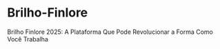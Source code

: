 # Brilho-Finlore
Brilho Finlore 2025: A Plataforma Que Pode Revolucionar a Forma Como Você Trabalha
